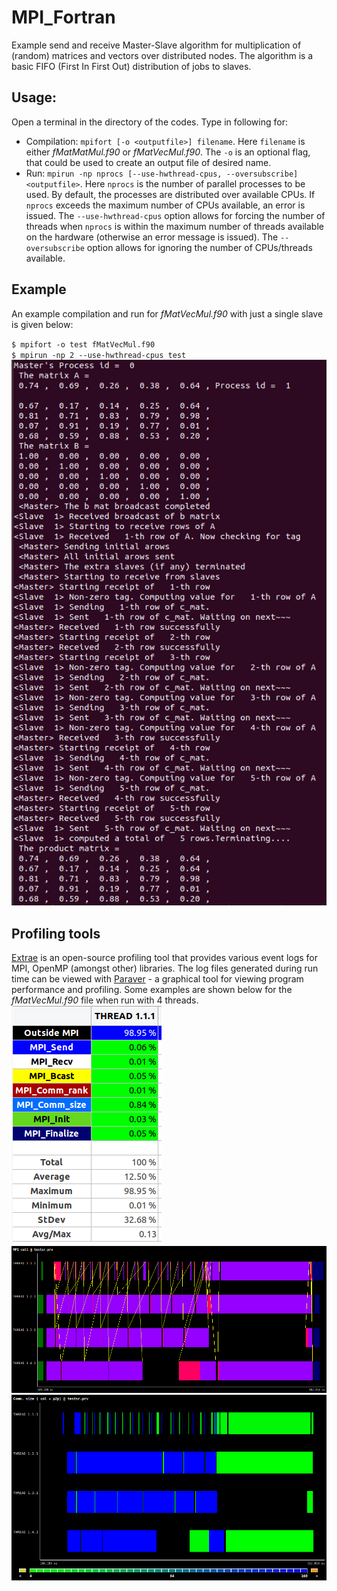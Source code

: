 # MPI_Fortran
Example send and receive Master-Slave algorithm for multiplication of (random) matrices and vectors over distributed nodes. The algorithm is a basic FIFO (First In First Out) distribution of jobs to slaves. 

## Usage:
Open a terminal in the directory of the codes. Type in following for:
* Compilation: `mpifort [-o <outputfile>] filename`. Here `filename` is either *fMatMatMul.f90* or *fMatVecMul.f90*. The `-o` is an optional flag, that could be used to create an output file of desired name.
* Run: `mpirun -np nprocs [--use-hwthread-cpus, --oversubscribe] <outputfile>`. Here `nprocs` is the number of parallel processes to be used. By default, the processes are distributed over available CPUs. If `nprocs` exceeds the maximum number of CPUs available, an error is issued. The `--use-hwthread-cpus` option allows for forcing the number of threads when `nprocs` is within the maximum number of threads available on the hardware (otherwise an error message is issued). The `--oversubscribe` option allows for ignoring the number of CPUs/threads available.

## Example 
An example compilation and run for *fMatVecMul.f90* with just a single slave is given below:

`$ mpifort -o test fMatVecMul.f90`  
`$ mpirun -np 2 --use-hwthread-cpus test`  
![](/images/SingleSlaveExample.png)

## Profiling tools
[Extrae](https://tools.bsc.es/tools_hands-on) is an open-source profiling tool that provides various event logs for MPI, OpenMP (amongst other) libraries. The log files generated during run time can be viewed with [Paraver](https://tools.bsc.es/paraver) - a graphical tool for viewing program performance and profiling. Some examples are shown below for the *fMatVecMul.f90* file when run with 4 threads.
![](/images/MPIstats.png)![](/images/MPI_calls.png)![](/images/com_size.png)
